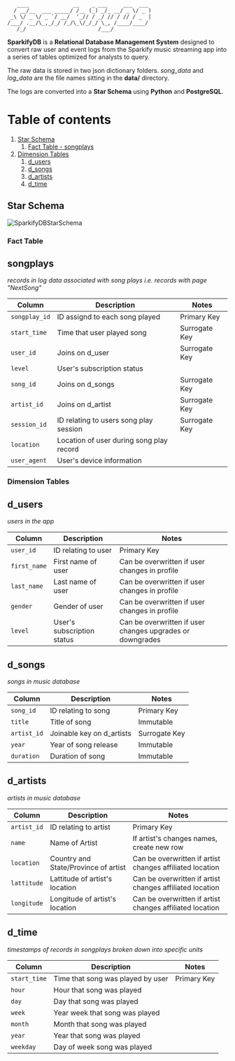 ```
   ____              __    _ ___     ___  ___ 
  / __/__  ___ _____/ /__ (_) _/_ __/ _ \/ _ )
 _\ \/ _ \/ _ `/ __/  '_// / _/ // / // / _  |
/___/ .__/\_,_/_/ /_/\_\/_/_/ \_, /____/____/ 
   /_/                       /___/            
```

__SparkifyDB__ is a __Relational Database Management System__ designed to convert raw user and event logs from the Sparkify music streaming app into a series of tables optimized for analysts to query. 

The raw data is stored in two json dictionary folders. _song_data_ and _log_data_ are the file names sitting in the __data/__ directory.

The logs are converted into a __Star Schema__ using __Python__ and __PostgreSQL__. 

# Table of contents
1. [Star Schema](#starschema)
    1. [Fact Table - songplays](#songplays)
2. [Dimension Tables](#dimtables)
    1. [d_users](#d_users)
    2. [d_songs](#d_songs)
    3. [d_artists](#d_artists)
    4. [d_time](#d_time)


## Star Schema <a name="starschema"></a>

![SparkifyDBStarSchema](https://github.com/cyborgbuddha/data_projects/SparkifyDB%20RDBMS/SparkifyDB.png "SparkifyDBERD")


### Fact Table
## songplays 
_records in log data associated with song plays i.e. records with page "NextSong"_

|Column|Description|Notes|
|------|-----------|-----|
|`songplay_id`| ID assignd to each song played | Primary Key |
|`start_time`| Time that user played song | Surrogate Key |
|`user_id`| Joins on d_user | Surrogate Key |
|`level`| User's subscription status ||
|`song_id`| Joins on d_songs | Surrogate Key |
|`artist_id`| Joins on d_artist | Surrogate Key |
|`session_id`| ID relating to users song play session | Surrogate Key |
|`location`| Location of user during song play record | |
|`user_agent`| User's device information | |

### Dimension Tables <a name="dimtables"></a>
## d_users   <a name="d_users_"></a>
_users in the app_

|Column|Description|Notes|
|------|-----------|-----|
|`user_id`| ID relating to user | Primary Key |
|`first_name`| First name of user | Can be overwritten if user changes in profile |
|`last_name`| Last name of user | Can be overwritten if user changes in profile |
|`gender`| Gender of user | Can be overwritten if user changes in profile |
|`level`| User's subscription status | Can be overwritten if user changes upgrades or downgrades |

## d_songs <a name="d_songs"></a>
_songs in music database_

|Column|Description|Notes|
|------|-----------|-----|
|`song_id`| ID relating to song | Primary Key |
|`title`| Title of song | Immutable |
|`artist_id`| Joinable key on d_artists | Surrogate Key |
|`year`| Year of song release | Immutable |
|`duration`| Duration of song | Immutable |

## d_artists <a name="d_artists"></a>
_artists in music database_

|Column|Description|Notes|
|------|-----------|-----|
|`artist_id`| ID relating to artist | Primary Key |
|`name`| Name of Artist | If artist's changes names, create new row |
|`location`| Country and State/Province of artist | Can be overwritten if artist changes affiliated location |
|`lattitude`| Lattitude of artist's location | Can be overwritten if artist changes affiliated location |
|`longitude`| Longitude of artist's location | Can be overwritten if artist changes affiliated location |

## d_time <a name="d_time"></a>
_timestamps of records in songplays broken down into specific units_

|Column|Description|Notes|
|------|-----------|-----|
|`start_time`| Time that song was played by user|Primary Key|
|`hour`| Hour that song was played||
|`day`| Day that song was played||
|`week`| Year week that song was played||
|`month`| Month that song was played||
|`year`| Year that song was played||
|`weekday`| Day of week song was played||